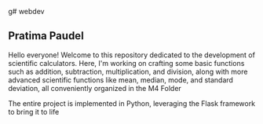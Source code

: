 g# webdev
## Pratima Paudel
Hello everyone! Welcome to this repository dedicated to the development of scientific calculators. Here, I'm working on crafting some basic functions such as addition, subtraction, multiplication, and division, along with more advanced scientific functions like mean, median, mode, and standard deviation, all conveniently organized in the M4 Folder

The entire project is implemented in Python, leveraging the Flask framework to bring it to life

